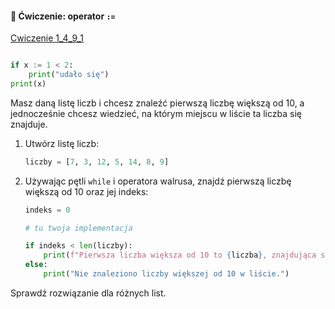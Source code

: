 
#### 📝 Ćwiczenie: operator `:=`

[Cwiczenie 1_4_9_1](cwiczenia/cwiczenie_1_4_9_1.md)


```python

if x := 1 < 2:
    print("udało się")
print(x)

```

Masz daną listę liczb i chcesz znaleźć pierwszą liczbę większą od 10, a jednocześnie chcesz wiedzieć, na którym miejscu w liście ta liczba się znajduje.

1. Utwórz listę liczb:
   ```python
   liczby = [7, 3, 12, 5, 14, 8, 9]
   ```

2. Używając pętli `while` i operatora walrusa, znajdź pierwszą liczbę większą od 10 oraz jej indeks:

   ```python
   indeks = 0

   # tu twoja implementacja

   if indeks < len(liczby):
       print(f"Pierwsza liczba większa od 10 to {liczba}, znajdująca się na pozycji {indeks}.")
   else:
       print("Nie znaleziono liczby większej od 10 w liście.")
   ```

Sprawdź rozwiązanie dla różnych list.
